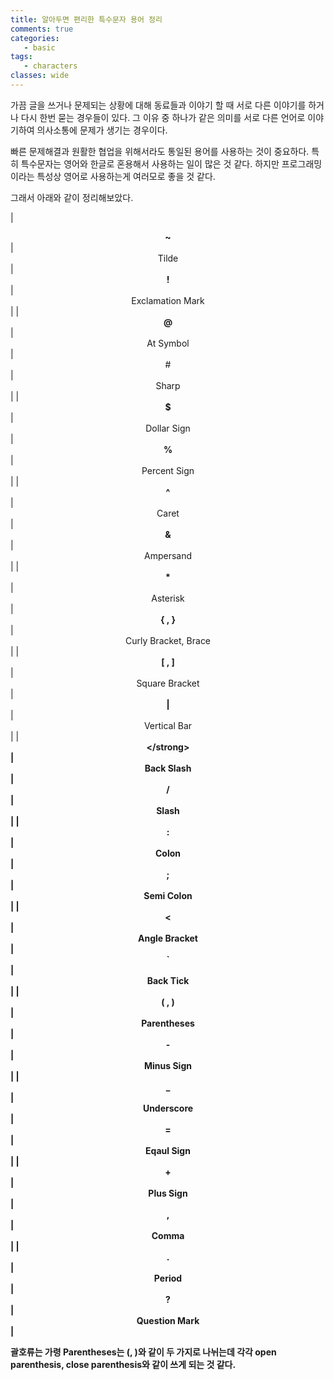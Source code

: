 ```yaml
---
title: 알아두면 편리한 특수문자 용어 정리
comments: true
categories:
   - basic
tags:
   - characters
classes: wide
---
```


가끔 글을 쓰거나 문제되는 상황에 대해 동료들과 이야기 할 때 서로 다른 이야기를 하거나 다시 한번 묻는 경우들이 있다. 그 이유 중 하나가 같은 의미를 서로 다른 언어로 이야기하여 의사소통에 문제가 생기는 경우이다. 

빠른 문제해결과 원활한 협업을 위해서라도 통일된 용어를 사용하는 것이 중요하다. 특히 특수문자는 영어와 한글로 혼용해서 사용하는 일이 많은 것 같다. 하지만 프로그래밍이라는 특성상 영어로 사용하는게 여러모로 좋을 것 같다. 

그래서 아래와 같이 정리해보았다. 

| <center><strong>~</strong></center>     |     <center>Tilde</center>      | <center><strong>!</strong></center>     | <center>Exclamation Mark</center>     |
| <center><strong>@</strong></center>     |   <center>At Symbol</center>   | <center><stong>#</strong></center>     | <center>Sharp</center>                |
| <center><strong>$</strong></center>     |  <center>Dollar Sign</center>   | <center><strong>%</strong></center>     | <center>Percent Sign</center>         |
| <center><strong>^</strong></center>     |     <center>Caret</center>      | <center><strong>&</strong></center>     | <center>Ampersand</center>            |
| <center><strong>*</strong></center>     |    <center>Asterisk</center>    | <center><strong>{ , }</strong></center> | <center>Curly Bracket, Brace</center> |
| <center><strong>[ , ]</strong></center> | <center>Square Bracket</center> | <center><strong>\|</strong></center>    | <center>Vertical Bar</center>         |
| <center><strong>\</strong></center>    |   <center>Back Slash</center>   | <center><strong>/</strong></center>     | <center>Slash</center>                |
| <center><strong>:</strong></center>     |     <center>Colon</center>      | <center><strong>;</strong></center>     | <center>Semi Colon</center>           |
| <center><</center>     | <center>Angle Bracket</center>  | <center><strong>\`</strong></center>     | <center>Back Tick</center>            |
| <center><strong>( , )</strong></center> |  <center>Parentheses</center>   | <center><strong>-</strong></center>     | <center>Minus Sign</center>           |
| <center><strong>_</strong></center>     |   <center>Underscore</center>   | <center><strong>=</strong></center>     | <center>Eqaul Sign</center>           |
| <center><strong>+</strong></center>     |   <center>Plus Sign</center>    | <center><strong>,</strong></center>     | <center>Comma</center>                |
| <center><strong>.</strong></center>     |     <center>Period</center>     | <center><strong>?</strong></center>     | <center>Question Mark</center>        |

괄호류는 가령 Parentheses는 (, )와 같이 두 가지로 나뉘는데 각각 open parenthesis, close parenthesis와 같이 쓰게 되는 것 같다.
